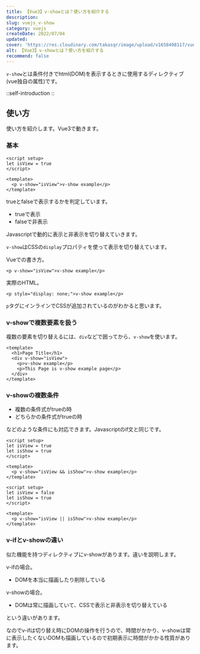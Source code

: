 ```yaml
---
title: 【Vue3】v-showとは？使い方を紹介する
description: 
slug: vuejs_v-show
category: vuejs
createDate: 2022/07/04
updated: 
cover: 'https://res.cloudinary.com/takasqr/image/upload/v1658498117/vuejs_v-show_m42mbg.png'
alt: 【Vue3】v-showとは？使い方を紹介する
recommend: false
---
```


`v-show`とは条件付きでhtml(DOM)を表示するときに使用するディレクティブ(vue独自の属性)です。


::self-introduction
::


## 使い方
使い方を紹介します。Vue3で動きます。

### 基本

```vue
<script setup>
let isView = true
</script>

<template>
  <p v-show="isView">v-show example</p>
</template>
```

trueとfalseで表示するかを判定しています。

* trueで表示
* falseで非表示

Javascriptで動的に表示と非表示を切り替えていきます。

`v-show`はCSSの`display`プロパティを使って表示を切り替えています。

Vueでの書き方。
```vue
<p v-show="isView">v-show example</p>
```

実際のHTML。
```vue
<p style="display: none;">v-show example</p>
```

`p`タグにインラインでCSSが追加されているのがわかると思います。

### v-showで複数要素を扱う
複数の要素を切り替えるには、`div`などで囲ってから、`v-show`を使います。

```vue
<template>
  <h1>Page Title</h1>
  <div v-show="isView">
    <p>v-show example</p>
    <p>This Page is v-show example page</p>
  </div>
</template>
```

### v-showの複数条件

* 複数の条件式がtrueの時
* どちらかの条件式がtrueの時

などのような条件にも対応できます。Javascriptのif文と同じです。

```vue
<script setup>
let isView = true
let isShow = true
</script>

<template>
  <p v-show="isView && isShow">v-show example</p>
</template>
```

```vue
<script setup>
let isView = false
let isShow = true
</script>

<template>
  <p v-show="isView || isShow">v-show example</p>
</template>
```

### v-ifとv-showの違い

似た機能を持つディレクティブにv-showがあります。違いを説明します。

v-ifの場合。
* DOMを本当に描画したり削除している

v-showの場合。
* DOMは常に描画していて、CSSで表示と非表示を切り替えている

という違いがあります。

なのでv-ifは切り替え時にDOMの操作を行うので、時間がかかり、v-showは常に表示したくないDOMも描画しているので初期表示に時間がかかる性質があります。



